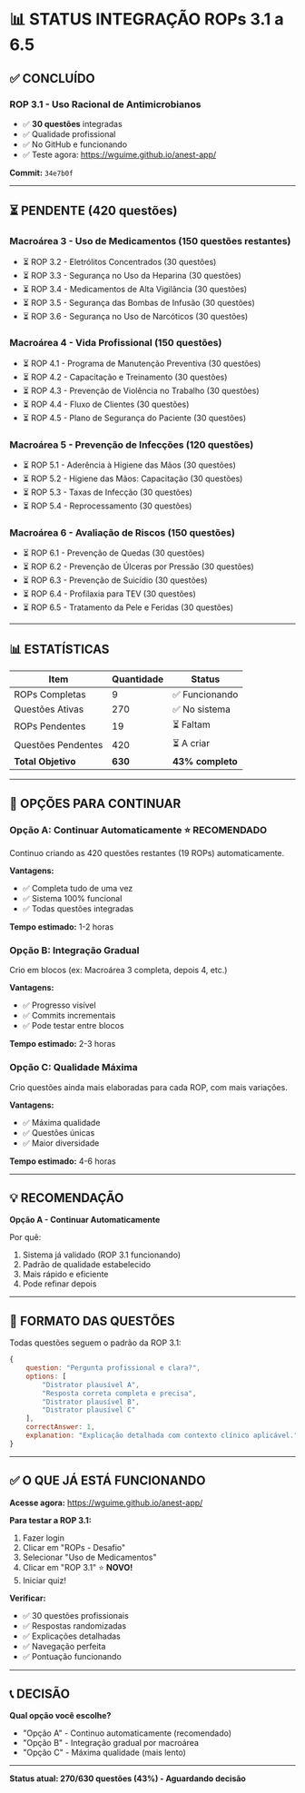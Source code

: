 # 📊 STATUS INTEGRAÇÃO ROPs 3.1 a 6.5

## ✅ CONCLUÍDO

### **ROP 3.1 - Uso Racional de Antimicrobianos**
- ✅ **30 questões** integradas
- ✅ Qualidade profissional
- ✅ No GitHub e funcionando
- ✅ Teste agora: https://wguime.github.io/anest-app/

**Commit:** `34e7b0f`

---

## ⏳ PENDENTE (420 questões)

### **Macroárea 3 - Uso de Medicamentos** (150 questões restantes)
- ⏳ ROP 3.2 - Eletrólitos Concentrados (30 questões)
- ⏳ ROP 3.3 - Segurança no Uso da Heparina (30 questões)
- ⏳ ROP 3.4 - Medicamentos de Alta Vigilância (30 questões)
- ⏳ ROP 3.5 - Segurança das Bombas de Infusão (30 questões)
- ⏳ ROP 3.6 - Segurança no Uso de Narcóticos (30 questões)

### **Macroárea 4 - Vida Profissional** (150 questões)
- ⏳ ROP 4.1 - Programa de Manutenção Preventiva (30 questões)
- ⏳ ROP 4.2 - Capacitação e Treinamento (30 questões)
- ⏳ ROP 4.3 - Prevenção de Violência no Trabalho (30 questões)
- ⏳ ROP 4.4 - Fluxo de Clientes (30 questões)
- ⏳ ROP 4.5 - Plano de Segurança do Paciente (30 questões)

### **Macroárea 5 - Prevenção de Infecções** (120 questões)
- ⏳ ROP 5.1 - Aderência à Higiene das Mãos (30 questões)
- ⏳ ROP 5.2 - Higiene das Mãos: Capacitação (30 questões)
- ⏳ ROP 5.3 - Taxas de Infecção (30 questões)
- ⏳ ROP 5.4 - Reprocessamento (30 questões)

### **Macroárea 6 - Avaliação de Riscos** (150 questões)
- ⏳ ROP 6.1 - Prevenção de Quedas (30 questões)
- ⏳ ROP 6.2 - Prevenção de Úlceras por Pressão (30 questões)
- ⏳ ROP 6.3 - Prevenção de Suicídio (30 questões)
- ⏳ ROP 6.4 - Profilaxia para TEV (30 questões)
- ⏳ ROP 6.5 - Tratamento da Pele e Feridas (30 questões)

---

## 📊 ESTATÍSTICAS

| Item | Quantidade | Status |
|------|------------|--------|
| ROPs Completas | 9 | ✅ Funcionando |
| Questões Ativas | 270 | ✅ No sistema |
| ROPs Pendentes | 19 | ⏳ Faltam |
| Questões Pendentes | 420 | ⏳ A criar |
| **Total Objetivo** | **630** | **43% completo** |

---

## 🎯 OPÇÕES PARA CONTINUAR

### **Opção A: Continuar Automaticamente** ⭐ RECOMENDADO
Continuo criando as 420 questões restantes (19 ROPs) automaticamente.

**Vantagens:**
- ✅ Completa tudo de uma vez
- ✅ Sistema 100% funcional
- ✅ Todas questões integradas

**Tempo estimado:** 1-2 horas

### **Opção B: Integração Gradual**
Crio em blocos (ex: Macroárea 3 completa, depois 4, etc.)

**Vantagens:**
- ✅ Progresso visível
- ✅ Commits incrementais
- ✅ Pode testar entre blocos

**Tempo estimado:** 2-3 horas

### **Opção C: Qualidade Máxima**
Crio questões ainda mais elaboradas para cada ROP, com mais variações.

**Vantagens:**
- ✅ Máxima qualidade
- ✅ Questões únicas
- ✅ Maior diversidade

**Tempo estimado:** 4-6 horas

---

## 💡 RECOMENDAÇÃO

**Opção A - Continuar Automaticamente**

Por quê:
1. Sistema já validado (ROP 3.1 funcionando)
2. Padrão de qualidade estabelecido
3. Mais rápido e eficiente
4. Pode refinar depois

---

## 🔧 FORMATO DAS QUESTÕES

Todas questões seguem o padrão da ROP 3.1:

```javascript
{
    question: "Pergunta profissional e clara?",
    options: [
        "Distrator plausível A",
        "Resposta correta completa e precisa",
        "Distrator plausível B", 
        "Distrator plausível C"
    ],
    correctAnswer: 1,
    explanation: "Explicação detalhada com contexto clínico aplicável."
}
```

---

## ✅ O QUE JÁ ESTÁ FUNCIONANDO

**Acesse agora:** https://wguime.github.io/anest-app/

**Para testar a ROP 3.1:**
1. Fazer login
2. Clicar em "ROPs - Desafio"
3. Selecionar "Uso de Medicamentos"
4. Clicar em "ROP 3.1" ⭐ **NOVO!**
5. Iniciar quiz!

**Verificar:**
- ✅ 30 questões profissionais
- ✅ Respostas randomizadas
- ✅ Explicações detalhadas
- ✅ Navegação perfeita
- ✅ Pontuação funcionando

---

## 📞 DECISÃO

**Qual opção você escolhe?**
- "Opção A" - Continuo automaticamente (recomendado)
- "Opção B" - Integração gradual por macroárea
- "Opção C" - Máxima qualidade (mais lento)

---

**Status atual: 270/630 questões (43%) - Aguardando decisão**

